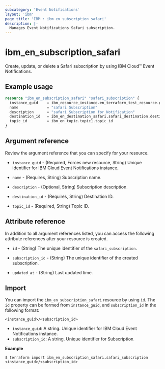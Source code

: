 ```yaml
---
subcategory: 'Event Notifications'
layout: 'ibm'
page_title: 'IBM : ibm_en_subscription_safari'
description: |-
  Manages Event Notifications Safari subscription.
---
```


# ibm_en_subscription_safari

Create, update, or delete a Safari subscription by using IBM Cloud™ Event Notifications.

## Example usage

```terraform
resource "ibm_en_subscription_safari" "safari_subscription" {
  instance_guid    = ibm_resource_instance.en_terraform_test_resource.guid
  name             = "safari Subscription"
  description      = "safari Subscription for Notification"
  destination_id   = ibm_en_destination_safari.safari_destination.destination_id
  topic_id         = ibm_en_topic.topic1.topic_id
}
```

## Argument reference

Review the argument reference that you can specify for your resource.

- `instance_guid` - (Required, Forces new resource, String) Unique identifier for IBM Cloud Event Notifications instance.

- `name` - (Requires, String) Subscription name.

- `description` - (Optional, String) Subscription description.

- `destination_id` - (Requires, String) Destination ID.

- `topic_id` - (Required, String) Topic ID.


## Attribute reference

In addition to all argument references listed, you can access the following attribute references after your resource is created.

- `id` - (String) The unique identifier of the `safari_subscription`.

- `subscription_id` - (String) The unique identifier of the created subscription.

- `updated_at` - (String) Last updated time.

## Import

You can import the `ibm_en_subscription_safari` resource by using `id`.
The `id` property can be formed from `instance_guid`, and `subscription_id` in the following format:

```
<instance_guid>/<subscription_id>
```

- `instance_guid`: A string. Unique identifier for IBM Cloud Event Notifications instance.
- `subscription_id`: A string. Unique identifier for Subscription.

**Example**

```
$ terraform import ibm_en_subscription_safari.safari_subscription <instance_guid>/<subscription_id>
```
